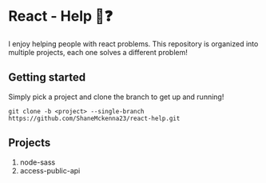 # React - Help :speech_balloon::question:
I enjoy helping people with react problems. This repository is organized into multiple projects, each one solves a different problem!

## Getting started
Simply pick a project and clone the branch to get up and running!
```
git clone -b <project> --single-branch https://github.com/ShaneMckenna23/react-help.git
```
## Projects
 1. node-sass
 2. access-public-api
